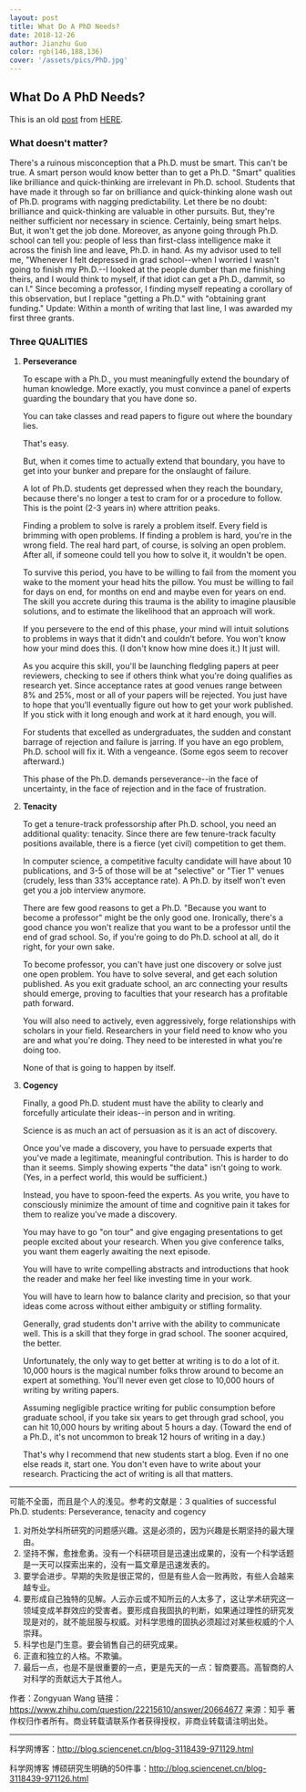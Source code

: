 ```yaml
---
layout: post
title: What Do A PhD Needs?
date: 2018-12-26
author: Jianzhu Guo
color: rgb(146,188,136)
cover: '/assets/pics/PhD.jpg'
---
```


## What Do A PhD Needs?

This is an old [post](https://www.zybuluo.com/cleardusk/note/765881) from [HERE](http://matt.might.net/articles/successful-phd-students/).

### **What doesn't matter?**

There's a ruinous misconception that a Ph.D. must be smart. This can't be true.
A smart person would know better than to get a Ph.D.
"Smart" qualities like brilliance and quick-thinking are irrelevant in Ph.D. school. Students that have made it through so far on brilliance and quick-thinking alone wash out of Ph.D. programs with nagging predictability. Let there be no doubt: brilliance and quick-thinking are valuable in other pursuits. But, they're neither sufficient nor necessary in science.
Certainly, being smart helps. But, it won't get the job done.
Moreover, as anyone going through Ph.D. school can tell you: people of less than first-class intelligence make it across the finish line and leave, Ph.D. in hand.
As my advisor used to tell me, "Whenever I felt depressed in grad school--when I worried I wasn't going to finish my Ph.D.--I looked at the people dumber than me finishing theirs, and I would think to myself, if that idiot can get a Ph.D., dammit, so can I."
Since becoming a professor, I finding myself repeating a corollary of this observation, but I replace "getting a Ph.D." with "obtaining grant funding."
Update: Within a month of writing that last line, I was awarded my first three grants.

### **Three QUALITIES**

1. **Perseverance**
   
    To escape with a Ph.D., you must meaningfully extend the boundary of human knowledge. More exactly, you must convince a panel of experts guarding the boundary that you have done so.

    You can take classes and read papers to figure out where the boundary lies.

    That's easy.

    But, when it comes time to actually extend that boundary, you have to get into your bunker and prepare for the onslaught of failure.

    A lot of Ph.D. students get depressed when they reach the boundary, because there's no longer a test to cram for or a procedure to follow. This is the point (2-3 years in) where attrition peaks.

    Finding a problem to solve is rarely a problem itself. Every field is brimming with open problems. If finding a problem is hard, you're in the wrong field. The real hard part, of course, is solving an open problem. After all, if someone could tell you how to solve it, it wouldn't be open.

    To survive this period, you have to be willing to fail from the moment you wake to the moment your head hits the pillow. You must be willing to fail for days on end, for months on end and maybe even for years on end. The skill you accrete during this trauma is the ability to imagine plausible solutions, and to estimate the likelihood that an approach will work.

    If you persevere to the end of this phase, your mind will intuit solutions to problems in ways that it didn't and couldn't before. You won't know how your mind does this. (I don't know how mine does it.) It just will.

    As you acquire this skill, you'll be launching fledgling papers at peer reviewers, checking to see if others think what you're doing qualifies as research yet. Since acceptance rates at good venues range between 8% and 25%, most or all of your papers will be rejected. You just have to hope that you'll eventually figure out how to get your work published. If you stick with it long enough and work at it hard enough, you will.

    For students that excelled as undergraduates, the sudden and constant barrage of rejection and failure is jarring. If you have an ego problem, Ph.D. school will fix it. With a vengeance. (Some egos seem to recover afterward.)

    This phase of the Ph.D. demands perseverance--in the face of uncertainty, in the face of rejection and in the face of frustration.

2. **Tenacity**

    To get a tenure-track professorship after Ph.D. school, you need an additional quality: tenacity. Since there are few tenure-track faculty positions available, there is a fierce (yet civil) competition to get them.

    In computer science, a competitive faculty candidate will have about 10 publications, and 3-5 of those will be at "selective" or "Tier 1" venues (crudely, less than 33% acceptance rate). A Ph.D. by itself won't even get you a job interview anymore.

    There are few good reasons to get a Ph.D. "Because you want to become a professor" might be the only good one. Ironically, there's a good chance you won't realize that you want to be a professor until the end of grad school. So, if you're going to do Ph.D. school at all, do it right, for your own sake.

    To become professor, you can't have just one discovery or solve just one open problem. You have to solve several, and get each solution published. As you exit graduate school, an arc connecting your results should emerge, proving to faculties that your research has a profitable path forward.

    You will also need to actively, even aggressively, forge relationships with scholars in your field. Researchers in your field need to know who you are and what you're doing. They need to be interested in what you're doing too.

    None of that is going to happen by itself.

3. **Cogency**

    Finally, a good Ph.D. student must have the ability to clearly and forcefully articulate their ideas--in person and in writing.

    Science is as much an act of persuasion as it is an act of discovery.

    Once you've made a discovery, you have to persuade experts that you've made a legitimate, meaningful contribution. This is harder to do than it seems. Simply showing experts "the data" isn't going to work. (Yes, in a perfect world, this would be sufficient.)

    Instead, you have to spoon-feed the experts. As you write, you have to consciously minimize the amount of time and cognitive pain it takes for them to realize you've made a discovery.

    You may have to go "on tour" and give engaging presentations to get people excited about your research. When you give conference talks, you want them eagerly awaiting the next episode.

    You will have to write compelling abstracts and introductions that hook the reader and make her feel like investing time in your work.

    You will have to learn how to balance clarity and precision, so that your ideas come across without either ambiguity or stifling formality.

    Generally, grad students don't arrive with the ability to communicate well. This is a skill that they forge in grad school. The sooner acquired, the better.

    Unfortunately, the only way to get better at writing is to do a lot of it. 10,000 hours is the magical number folks throw around to become an expert at something. You'll never even get close to 10,000 hours of writing by writing papers.

    Assuming negligible practice writing for public consumption before graduate school, if you take six years to get through grad school, you can hit 10,000 hours by writing about 5 hours a day. (Toward the end of a Ph.D., it's not uncommon to break 12 hours of writing in a day.)

    That's why I recommend that new students start a blog. Even if no one else reads it, start one. You don't even have to write about your research. Practicing the act of writing is all that matters.

    
---
    
    
可能不全面，而且是个人的浅见。参考的文献是：3 qualities of successful Ph.D. students: Perseverance, tenacity and cogency
1. 对所处学科所研究的问题感兴趣。这是必须的，因为兴趣是长期坚持的最大理由。
2. 坚持不懈，愈挫愈勇。没有一个科研项目是迅速出成果的，没有一个科学话题是一天可以探索出来的，没有一篇文章是迅速发表的。
3. 要学会进步。早期的失败是很正常的，但是有些人会一败再败，有些人会越来越专业。
4. 要形成自己独特的见解。人云亦云或不知所云的人太多了，这让学术研究这一领域变成羊群效应的受害者。要形成自我固执的判断，如果通过理性的研究发现是对的，就不能屈服与权威。对科学思维的固执必须超过对某些权威的个人崇拜。
5. 科学也是门生意。要会销售自己的研究成果。
6. 正直和独立的人格。不欺骗。
7. 最后一点，也是不是很重要的一点，更是先天的一点：智商要高。高智商的人对科学的贡献远大于其他人。

作者：Zongyuan Wang
链接：https://www.zhihu.com/question/22215610/answer/20664677
来源：知乎
著作权归作者所有。商业转载请联系作者获得授权，非商业转载请注明出处。
    
---
科学网博客：http://blog.sciencenet.cn/blog-3118439-971129.html

科学网博客 博硕研究生明确的50件事：http://blog.sciencenet.cn/blog-3118439-971126.html
